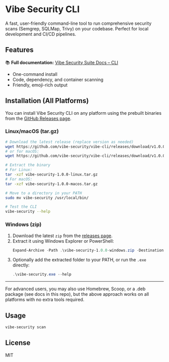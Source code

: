 # Vibe Security CLI

A fast, user-friendly command-line tool to run comprehensive security scans (Semgrep, SQLMap, Trivy) on your codebase. Perfect for local development and CI/CD pipelines.

## Features

📚 **Full documentation:** [Vibe Security Suite Docs – CLI](https://github.com/vibe-security/vibe-security-suite/blob/main/docs-site/docs/cli.md)

- One-command install
- Code, dependency, and container scanning
- Friendly, emoji-rich output

## Installation (All Platforms)

You can install Vibe Security CLI on any platform using the prebuilt binaries from the [GitHub Releases page](https://github.com/vibe-security/vibe-cli/releases).

### Linux/macOS (tar.gz)
```sh
# Download the latest release (replace version as needed)
wget https://github.com/vibe-security/vibe-cli/releases/download/v1.0.0/vibe-security-1.0.0-linux.tar.gz
# or for macOS:
wget https://github.com/vibe-security/vibe-cli/releases/download/v1.0.0/vibe-security-1.0.0-macos.tar.gz

# Extract the binary
# For Linux:
tar -xzf vibe-security-1.0.0-linux.tar.gz
# For macOS:
tar -xzf vibe-security-1.0.0-macos.tar.gz

# Move to a directory in your PATH
sudo mv vibe-security /usr/local/bin/

# Test the CLI
vibe-security --help
```

### Windows (zip)
1. Download the latest `zip` from the [releases page](https://github.com/vibe-security/vibe-cli/releases).
2. Extract it using Windows Explorer or PowerShell:
   ```powershell
   Expand-Archive -Path .\vibe-security-1.0.0-windows.zip -DestinationPath .
   ```
3. Optionally add the extracted folder to your PATH, or run the `.exe` directly:
   ```powershell
   .\vibe-security.exe --help
   ```

---

For advanced users, you may also use Homebrew, Scoop, or a .deb package (see docs in this repo), but the above approach works on all platforms with no extra tools required.

## Usage
```sh
vibe-security scan
```

## License
MIT
